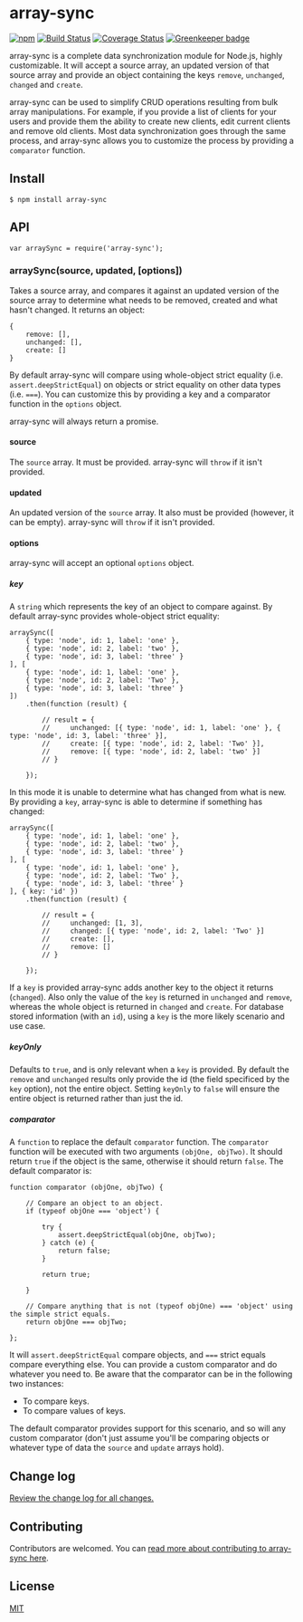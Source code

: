# array-sync

[![npm](https://img.shields.io/npm/v/array-sync.svg)](https://www.npmjs.com/package/array-sync)
[![Build Status](https://travis-ci.org/smebberson/array-sync.svg?branch=master)](https://travis-ci.org/smebberson/array-sync)
[![Coverage Status](https://codecov.io/github/smebberson/array-sync/coverage.svg?branch=master)](https://codecov.io/github/smebberson/array-sync?branch=master) [![Greenkeeper badge](https://badges.greenkeeper.io/smebberson/array-sync.svg)](https://greenkeeper.io/)

array-sync is a complete data synchronization module for Node.js, highly customizable. It will accept a source array, an updated version of that source array and provide an object containing the keys `remove`, `unchanged`, `changed` and `create`.

array-sync can be used to simplify CRUD operations resulting from bulk array manipulations. For example, if you provide a list of clients for your users and provide them the ability to create new clients, edit current clients and remove old clients. Most data synchronization goes through the same process, and array-sync allows you to customize the process by providing a `comparator` function.

## Install

```
$ npm install array-sync
```

## API

```
var arraySync = require('array-sync');

```

### arraySync(source, updated, [options])

Takes a source array, and compares it against an updated version of the source array to determine what needs to be removed, created and what hasn't changed. It returns an object:

```
{
    remove: [],
    unchanged: [],
    create: []
}
```

By default array-sync will compare using whole-object strict equality (i.e. `assert.deepStrictEqual`) on objects or strict equality on other data types (i.e. `===`). You can customize this by providing a key and a comparator function in the `options` object.

array-sync will always return a promise.

#### source

The `source` array. It must be provided. array-sync will `throw` if it isn't provided.

#### updated

An updated version of the `source` array. It also must be provided (however, it can be empty). array-sync will `throw` if it isn't provided.

#### options

array-sync will accept an optional `options` object.

##### key

A `string` which represents the key of an object to compare against. By default array-sync provides whole-object strict equality:

```
arraySync([
    { type: 'node', id: 1, label: 'one' },
    { type: 'node', id: 2, label: 'two' },
    { type: 'node', id: 3, label: 'three' }
], [
    { type: 'node', id: 1, label: 'one' },
    { type: 'node', id: 2, label: 'Two' },
    { type: 'node', id: 3, label: 'three' }
])
    .then(function (result) {

        // result = {
        //     unchanged: [{ type: 'node', id: 1, label: 'one' }, { type: 'node', id: 3, label: 'three' }],
        //     create: [{ type: 'node', id: 2, label: 'Two' }],
        //     remove: [{ type: 'node', id: 2, label: 'two' }]
        // }

    });
```

In this mode it is unable to determine what has changed from what is new. By providing a `key`, array-sync is able to determine if something has changed:

```
arraySync([
    { type: 'node', id: 1, label: 'one' },
    { type: 'node', id: 2, label: 'two' },
    { type: 'node', id: 3, label: 'three' }
], [
    { type: 'node', id: 1, label: 'one' },
    { type: 'node', id: 2, label: 'Two' },
    { type: 'node', id: 3, label: 'three' }
], { key: 'id' })
    .then(function (result) {

        // result = {
        //     unchanged: [1, 3],
        //     changed: [{ type: 'node', id: 2, label: 'Two' }]
        //     create: [],
        //     remove: []
        // }

    });
```

If a `key` is provided array-sync adds another key to the object it returns (`changed`). Also only the value of the `key` is returned in `unchanged` and `remove`, whereas the whole object is returned in `changed` and `create`. For database stored information (with an `id`), using a `key` is the more likely scenario and use case.

##### keyOnly

Defaults to `true`, and is only relevant when a `key` is provided. By default the `remove` and `unchanged` results only provide the id (the field specificed by the `key` option), not the entire object. Setting `keyOnly` to `false` will ensure the entire object is returned rather than just the id.

##### comparator

A `function` to replace the default `comparator` function. The `comparator` function will be executed with two arguments `(objOne, objTwo)`. It should return `true` if the object is the same, otherwise it should return `false`. The default comparator is:

```
function comparator (objOne, objTwo) {

    // Compare an object to an object.
    if (typeof objOne === 'object') {

        try {
            assert.deepStrictEqual(objOne, objTwo);
        } catch (e) {
            return false;
        }

        return true;

    }

    // Compare anything that is not (typeof objOne) === 'object' using the simple strict equals.
    return objOne === objTwo;

};
```

It will `assert.deepStrictEqual` compare objects, and `===` strict equals compare everything else. You can provide a custom comparator and do whatever you need to. Be aware that the comparator can be in the following two instances:

- To compare keys.
- To compare values of keys.

The default comparator provides support for this scenario, and so will any custom comparator (don't just assume you'll be comparing objects or whatever type of data the `source` and `update` arrays hold).

## Change log

[Review the change log for all changes.](CHANGELOG.md)

## Contributing

Contributors are welcomed. You can [read more about contributing to array-sync here](CONTRIBUTING.md).

## License

[MIT](LICENSE.md)

